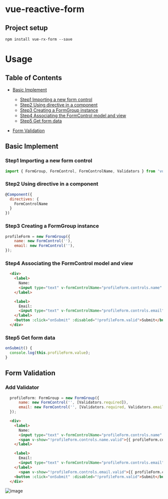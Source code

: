 # vue-reactive-form

## Project setup
```
npm install vue-rx-form --save
```

# Usage

## Table of Contents
* [Basic Implement](##Basic-Implement)
  * [Step1 Importing a new form control](##Step1-Importing-a-new-form-control)
  * [Step2 Using directive in a component](##Step2-Using-directive-in-a-component)
  * [Step3 Creating a FormGroup instance](##Step3-Creating-a-FormGroup-instance)
  * [Step4 Associating the FormControl model and view](##Step4-Associating-the-FormControl-model-and-view)
  * [Step5 Get form data](##Step5-Get-form-data)

* [Form Validation](##Form-Validation)

## Basic Implement

### Step1 Importing a new form control
```JavaScript
import { FormGroup, FormControl, FormControlName, Validators } from 'vue-rx-form';
```

### Step2 Using directive in a component
```JavaScript
@Component({
  directives: {
    FormControlName
  }
})
```

### Step3 Creating a FormGroup instance
```JavaScript
profileForm = new FormGroup({
    name: new FormControl(''),
    email: new FormControl(''),
});
```

### Step4 Associating the FormControl model and view
```HTML
  <div>
    <label>
      Name:
      <input type="text" v-formControlName="profileForm.controls.name" />
    </label>

    <label>
      Email:
      <input type="text" v-formControlName="profileForm.controls.email" />
    </label>
    <button :click="onSubmit" :disabled="!profileForm.valid">Submit</button>
  </div>
```
### Step5 Get form data
```Javascript
onSubmit() {
  console.log(this.profileForm.value);
}
```
## Form Validation
### Add Validator
```Javascript
  profileForm: FormGroup = new FormGroup({
      name: new FormControl('', [Validators.required]),
      email: new FormControl('', [Validators.required, Validators.email])
  });
```

```HTML
  <div>
    <label>
      Name:
      <input type="text" v-formControlName="profileForm.controls.name" />
      <span v-show="!profileForm.controls.name.valid">{{ profileForm.controls.name.errors }}</span>
    </label>

    <label>
      Email:
      <input type="text" v-formControlName="profileForm.controls.email" />
    </label>
      <span v-show="!profileForm.controls.email.valid">{{ profileForm.controls.email.errors }}</span>
    <button :click="onSubmit" :disabled="!profileForm.valid">Submit</button>
  </div>
```

![image](https://drive.google.com/uc?export=view&id=18Fnst_AUOtWSgCQr4_9gs-Idw7i74GK0)

